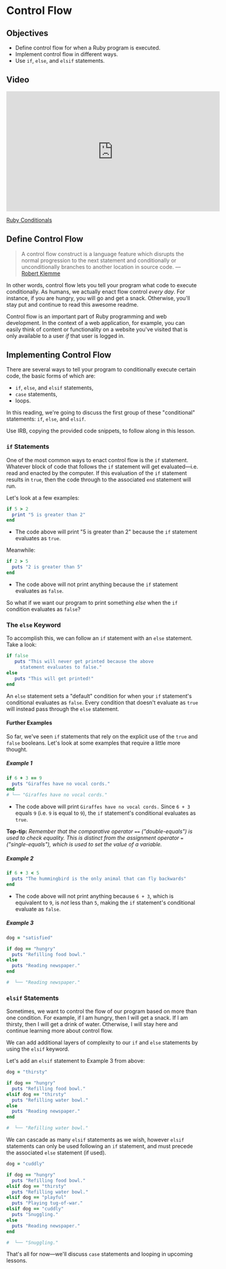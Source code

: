 # Control Flow

## Objectives

- Define control flow for when a Ruby program is executed.
- Implement control flow in different ways.
- Use `if`, `else`, and `elsif` statements.

## Video

<iframe width="560" height="315" src="https://www.youtube.com/embed/dcNgPOZCaBk" frameborder="0"
allowfullscreen></iframe><p><a href="https://www.youtube.com/watch?v=dcNgPOZCaBk">Ruby Conditionals</a></p>

## Define Control Flow

> A control flow construct is a language feature which disrupts the normal
> progression to the next statement and conditionally or unconditionally
> branches to another location in source code.
> –– [Robert Klemme](http://blog.rubybestpractices.com/posts/rklemme/004-Control_Flow.html)

In other words, control flow lets you tell your program what code to execute
conditionally. As humans, we actually enact flow control *every day*. For
instance, if you are hungry, you will go and get a snack. Otherwise, you'll stay
put and continue to read this awesome readme.

Control flow is an important part of Ruby programming and web development. In
the context of a web application, for example, you can easily think of content
or functionality on a website you've visited that is only available to a user
*if* that user is logged in.

## Implementing Control Flow

There are several ways to tell your program to conditionally execute certain
code, the basic forms of which are:

- `if`, `else`, and `elsif` statements,
- `case` statements,
- loops.

In this reading, we're going to discuss the first group of these "conditional"
statements: `if`, `else`, and `elsif`.

Use IRB, copying the provided code snippets, to follow along in this lesson.

### `if` Statements

One of the most common ways to enact control flow is the `if` statement.
Whatever block of code that follows the `if` statement will get evaluated—i.e.
read and enacted by the computer. If this evaluation of the `if` statement
results in `true`, then the code through to the associated `end` statement will
run.

Let's look at a few examples:

```ruby
if 5 > 2
  print "5 is greater than 2"
end
```

- The code above will print "5 is greater than 2" because the `if` statement
  evaluates as `true`.

Meanwhile:

```ruby
if 2 > 5
  puts "2 is greater than 5"
end
```

- The code above will not print anything because the `if` statement evaluates as `false`.

So what if we want our program to print something *else* when the `if` condition
evaluates as `false`?

### The `else` Keyword

To accomplish this, we can follow an `if` statement with an `else` statement. Take a look:

```ruby
if false
   puts "This will never get printed because the above
     statement evaluates to false."
else
   puts "This will get printed!"
end
```

An `else` statement sets a "default" condition for when your `if` statement's
conditional evaluates as `false`. Every condition that doesn't evaluate as
`true` will instead pass through the `else` statement.

#### Further Examples

So far, we've seen `if` statements that rely on the explicit use of the `true`
and `false` booleans. Let's look at some examples that require a little more
thought.

##### Example 1

```ruby
if 6 + 3 == 9
  puts "Giraffes have no vocal cords."
end
# └── "Giraffes have no vocal cords."
```

- The code above will print `Giraffes have no vocal cords.` Since `6 + 3` equals
  `9` (i.e. `9` is equal to `9`), the `if` statement's conditional evaluates as
  `true`.

**Top-tip:** *Remember that the comparative operator* `==` *("double-equals") is
used to check equality. This is distinct from the assignment operator*
`=`*("single-equals"), which is used to set the value of a variable.*

##### Example 2

```ruby
if 6 + 3 < 5
  puts "The hummingbird is the only animal that can fly backwards"
end
```

- The code above will not print anything because `6 + 3`, which is equivalent to
  `9`, is *not* less than `5`, making the `if` statement's conditional evaluate
  as `false`.

##### Example 3

```ruby
dog = "satisfied"

if dog == "hungry"
  puts "Refilling food bowl."
else
  puts "Reading newspaper."
end

#  └── "Reading newspaper."
```

### `elsif` Statements

Sometimes, we want to control the flow of our program based on more than one
condition. For example, if I am hungry, then I will get a snack. If I am
thirsty, then I will get a drink of water. Otherwise, I will stay here and
continue learning more about control flow.

We can add additional layers of complexity to our `if` and `else` statements by
using the `elsif` keyword.

Let's add an `elsif` statement to Example 3 from above:

```ruby
dog = "thirsty"

if dog == "hungry"
  puts "Refilling food bowl."
elsif dog == "thirsty"
  puts "Refilling water bowl."
else
  puts "Reading newspaper."
end

#  └── "Refilling water bowl."
```

We can cascade as many `elsif` statements as we wish, however `elsif` statements
can only be used following an `if` statement, and must precede the associated
`else` statement (if used).

```ruby
dog = "cuddly"

if dog == "hungry"
  puts "Refilling food bowl."
elsif dog == "thirsty"
  puts "Refilling water bowl."
elsif dog == "playful"
  puts "Playing tug-of-war."
elsif dog == "cuddly"
  puts "Snuggling."
else
  puts "Reading newspaper."
end

#  └── "Snuggling."
```

That's all for now—we'll discuss `case` statements and looping in upcoming
lessons.


